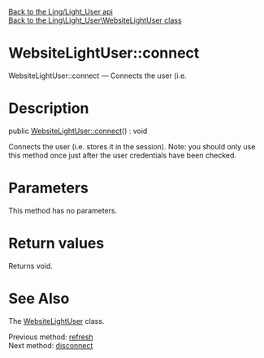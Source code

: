 [Back to the Ling/Light_User api](https://github.com/lingtalfi/Light_User/blob/master/doc/api/Ling/Light_User.md)<br>
[Back to the Ling\Light_User\WebsiteLightUser class](https://github.com/lingtalfi/Light_User/blob/master/doc/api/Ling/Light_User/WebsiteLightUser.md)


WebsiteLightUser::connect
================



WebsiteLightUser::connect — Connects the user (i.e.




Description
================


public [WebsiteLightUser::connect](https://github.com/lingtalfi/Light_User/blob/master/doc/api/Ling/Light_User/WebsiteLightUser/connect.md)() : void




Connects the user (i.e. stores it in the session).
Note: you should only use this method once just after the user credentials
have been checked.




Parameters
================

This method has no parameters.


Return values
================

Returns void.








See Also
================

The [WebsiteLightUser](https://github.com/lingtalfi/Light_User/blob/master/doc/api/Ling/Light_User/WebsiteLightUser.md) class.

Previous method: [refresh](https://github.com/lingtalfi/Light_User/blob/master/doc/api/Ling/Light_User/WebsiteLightUser/refresh.md)<br>Next method: [disconnect](https://github.com/lingtalfi/Light_User/blob/master/doc/api/Ling/Light_User/WebsiteLightUser/disconnect.md)<br>

